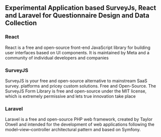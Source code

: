 ## Experimental Application based SurveyJs, React and Laravel for Questionnaire Design and Data Collection

### React 
React is a free and open-source front-end JavaScript library for building user interfaces based on UI components. It is maintained by Meta and a community of individual developers and companies

### SurveyJS 
SurveyJS is your free and open-source alternative to mainstream SaaS survey. platforms and pricey custom solutions. Free and Open-Source. The SurveyJS Form Library is free and open-source under the MIT license, which is extremely permissive and lets true innovation take place

### Laravel 
Laravel is a free and open-source PHP web framework, created by Taylor Otwell and intended for the development of web applications following the model–view–controller architectural pattern and based on Symfony. 
